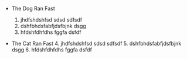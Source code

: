- The Dog Ran Fast
	1. jhdfshdshfsd sdsd sdfsdf
	2. dshfbhdsfabfjdsfbjnk dsgg
	3. hfdshfdhfdhs fggfa dsfdf

- The Cat Ran Fast
	4. jhdfshdshfsd sdsd sdfsdf
	5. dshfbhdsfabfjdsfbjnk dsgg
	6. hfdshfdhfdhs fggfa dsfdf